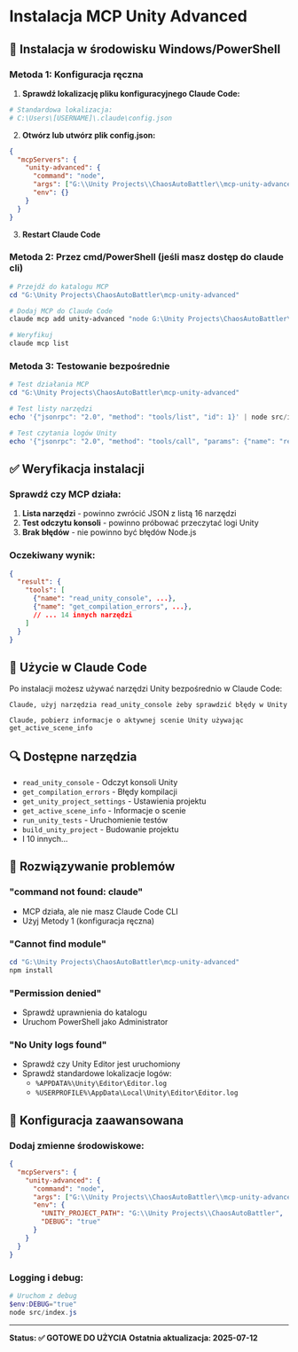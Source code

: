 # Instalacja MCP Unity Advanced

## 🔧 Instalacja w środowisku Windows/PowerShell

### Metoda 1: Konfiguracja ręczna

1. **Sprawdź lokalizację pliku konfiguracyjnego Claude Code:**
```powershell
# Standardowa lokalizacja:
# C:\Users\[USERNAME]\.claude\config.json
```

2. **Otwórz lub utwórz plik config.json:**
```json
{
  "mcpServers": {
    "unity-advanced": {
      "command": "node",
      "args": ["G:\\Unity Projects\\ChaosAutoBattler\\mcp-unity-advanced\\src\\index.js"],
      "env": {}
    }
  }
}
```

3. **Restart Claude Code**

### Metoda 2: Przez cmd/PowerShell (jeśli masz dostęp do claude cli)

```powershell
# Przejdź do katalogu MCP
cd "G:\Unity Projects\ChaosAutoBattler\mcp-unity-advanced"

# Dodaj MCP do Claude Code
claude mcp add unity-advanced "node G:\Unity Projects\ChaosAutoBattler\mcp-unity-advanced\src\index.js"

# Weryfikuj
claude mcp list
```

### Metoda 3: Testowanie bezpośrednie

```powershell
# Test działania MCP
cd "G:\Unity Projects\ChaosAutoBattler\mcp-unity-advanced"

# Test listy narzędzi
echo '{"jsonrpc": "2.0", "method": "tools/list", "id": 1}' | node src/index.js

# Test czytania logów Unity
echo '{"jsonrpc": "2.0", "method": "tools/call", "params": {"name": "read_unity_console", "arguments": {"filter": "all", "last_lines": 10}}, "id": 1}' | node src/index.js
```

## ✅ Weryfikacja instalacji

### Sprawdź czy MCP działa:

1. **Lista narzędzi** - powinno zwrócić JSON z listą 16 narzędzi
2. **Test odczytu konsoli** - powinno próbować przeczytać logi Unity
3. **Brak błędów** - nie powinno być błędów Node.js

### Oczekiwany wynik:
```json
{
  "result": {
    "tools": [
      {"name": "read_unity_console", ...},
      {"name": "get_compilation_errors", ...},
      // ... 14 innych narzędzi
    ]
  }
}
```

## 🚀 Użycie w Claude Code

Po instalacji możesz używać narzędzi Unity bezpośrednio w Claude Code:

```
Claude, użyj narzędzia read_unity_console żeby sprawdzić błędy w Unity
```

```  
Claude, pobierz informacje o aktywnej scenie Unity używając get_active_scene_info
```

## 🔍 Dostępne narzędzia

- `read_unity_console` - Odczyt konsoli Unity
- `get_compilation_errors` - Błędy kompilacji  
- `get_unity_project_settings` - Ustawienia projektu
- `get_active_scene_info` - Informacje o scenie
- `run_unity_tests` - Uruchomienie testów
- `build_unity_project` - Budowanie projektu
- I 10 innych...

## 🐛 Rozwiązywanie problemów

### "command not found: claude"
- MCP działa, ale nie masz Claude Code CLI
- Użyj Metody 1 (konfiguracja ręczna)

### "Cannot find module"  
```powershell
cd "G:\Unity Projects\ChaosAutoBattler\mcp-unity-advanced"
npm install
```

### "Permission denied"
- Sprawdź uprawnienia do katalogu
- Uruchom PowerShell jako Administrator

### "No Unity logs found"
- Sprawdź czy Unity Editor jest uruchomiony
- Sprawdź standardowe lokalizacje logów:
  - `%APPDATA%\Unity\Editor\Editor.log`
  - `%USERPROFILE%\AppData\Local\Unity\Editor\Editor.log`

## 📝 Konfiguracja zaawansowana

### Dodaj zmienne środowiskowe:
```json
{
  "mcpServers": {
    "unity-advanced": {
      "command": "node",
      "args": ["G:\\Unity Projects\\ChaosAutoBattler\\mcp-unity-advanced\\src\\index.js"],
      "env": {
        "UNITY_PROJECT_PATH": "G:\\Unity Projects\\ChaosAutoBattler",
        "DEBUG": "true"
      }
    }
  }
}
```

### Logging i debug:
```powershell
# Uruchom z debug
$env:DEBUG="true"
node src/index.js
```

---

**Status: ✅ GOTOWE DO UŻYCIA**
**Ostatnia aktualizacja: 2025-07-12**
